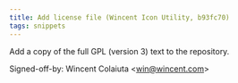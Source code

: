 ```yaml
---
title: Add license file (Wincent Icon Utility, b93fc70)
tags: snippets
---
```


Add a copy of the full GPL (version 3) text to the repository.

Signed-off-by: Wincent Colaiuta &lt;win@wincent.com&gt;
